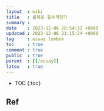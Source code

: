 ```yaml
---
layout  : wiki
title   : 롬복은 필수적인가
summary : 
date    : 2023-12-06 20:54:32 +0900
updated : 2023-12-06 21:15:24 +0900
tag     : essay lombok
toc     : true
comment : true
public  : true
parent  : [[/essay]]
latex   : true
---
```

* TOC
{:toc}



## Ref